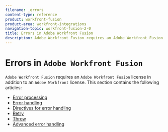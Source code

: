 ```yaml
---
filename: _errors
content-type: reference
product: workfront-fusion
product-area: workfront-integrations
navigation-topic: workfront-fusion-2-0
title: Errors in Adobe Workfront Fusion
description: Adobe Workfront Fusion requires an Adobe Workfront Fusion license in addition to an Adobe Workfront license.
---
```


#  Errors in `Adobe Workfront Fusion`

`Adobe Workfront Fusion` requires an `Adobe Workfront Fusion` license in addition to an `Adobe Workfront` license.
This section contains the following articles:

* [Error processing](../../workfront-fusion/errors/error-processing.md) 
* [Error handling](../../workfront-fusion/errors/error-handling.md) 
* [Directives for error handling](../../workfront-fusion/errors/directives-for-error-handling.md) 
* [Retry](../../workfront-fusion/errors/retry.md) 
* [Throw](../../workfront-fusion/errors/throw.md) 
* [Advanced error handling](../../workfront-fusion/errors/advanced-error-handling.md)

